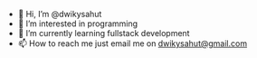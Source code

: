 - 👋 Hi, I’m @dwikysahut
- 👀 I’m interested in programming
- 🌱 I’m currently learning fullstack development
- 📫 How to reach me just email me on dwikysahut@gmail.com

<!---
dwikysahut/dwikysahut is a ✨ special ✨ repository because its `README.md` (this file) appears on your GitHub profile.
You can click the Preview link to take a look at your changes.
--->

